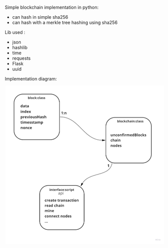 Simple blockchain implementation in python:

- can hash in simple sha256
- can hash with a merkle tree hashing using sha256


Lib used :

- json
- hashlib
- time
- requests
- Flask
- uuid

Implementation diagram:

<p align="center">
  <img src="https://github.com/IliasElabbassi/Blockchain/blob/master/images/diagram_simple.jpg?raw=true" width="500" height="500" />
</p>
